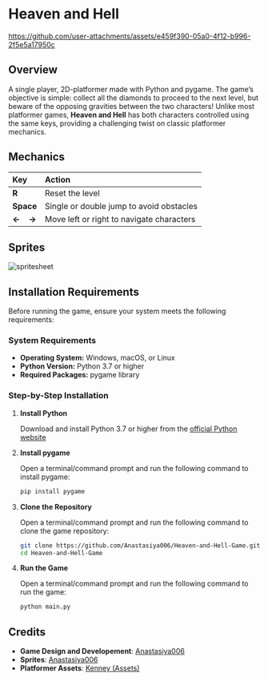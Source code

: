 # Heaven and Hell
https://github.com/user-attachments/assets/e459f390-05a0-4f12-b996-2f5e5a17950c

## Overview
A single player, 2D-platformer made with Python and pygame. The game’s objective is simple: collect all the diamonds to proceed to the next level, but beware of the opposing gravities between the two characters! Unlike most platformer games, **Heaven and Hell** has both characters controlled using the same keys, providing a challenging twist on classic platformer mechanics.

## Mechanics
 Key           | Action                                      |
|:-------------|:--------------------------------------------|
| **R**        | Reset the level                             |
| **Space**    | Single or double jump to avoid obstacles    |
| **←&nbsp;&nbsp;&nbsp;&nbsp;→**   | Move left or right to navigate characters   |

## Sprites
![spritesheet](https://github.com/user-attachments/assets/62f0f523-67ab-4608-86d0-fda740ec5af0)

## Installation Requirements

Before running the game, ensure your system meets the following requirements:

### System Requirements
- **Operating System:** Windows, macOS, or Linux
- **Python Version:** Python 3.7 or higher
- **Required Packages:** pygame library

### Step-by-Step Installation

1. **Install Python**
   
   Download and install Python 3.7 or higher from the [official Python website](https://www.python.org/downloads/)
   
2. **Install pygame**
   
   Open a terminal/command prompt and run the following command to install pygame:
   ```bash
   pip install pygame
   
3. **Clone the Repository**
   
   Open a terminal/command prompt and run the following command to clone the game repository:  
   ```bash
   git clone https://github.com/Anastasiya006/Heaven-and-Hell-Game.git
   cd Heaven-and-Hell-Game
   
4. **Run the Game**
   
   Open a terminal/command prompt and run the following command to run the game:
   ```bash
   python main.py  

## Credits
- **Game Design and Developement**: [Anastasiya006](https://github.com/Anastasiya006)
- **Sprites**: [Anastasiya006](https://github.com/Anastasiya006)
- **Platformer Assets**: [Kenney (Assets)](https://kenney-assets.itch.io/1-bit-platformer-pack)
